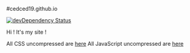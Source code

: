 #cedced19.github.io

[![devDependency Status](https://david-dm.org/cedced19/cedced19.github.io/dev-status.svg)](https://david-dm.org/cedced19/cedced19.github.io#info=devDependencies)

Hi ! It's my site !

All CSS uncompressed are [here](//github.com/cedced19/cedced19.github.io/tree/master/dev/styles)
All JavaScript uncompressed are [here](//github.com/cedced19/cedced19.github.io/tree/master/dev/scripts)

